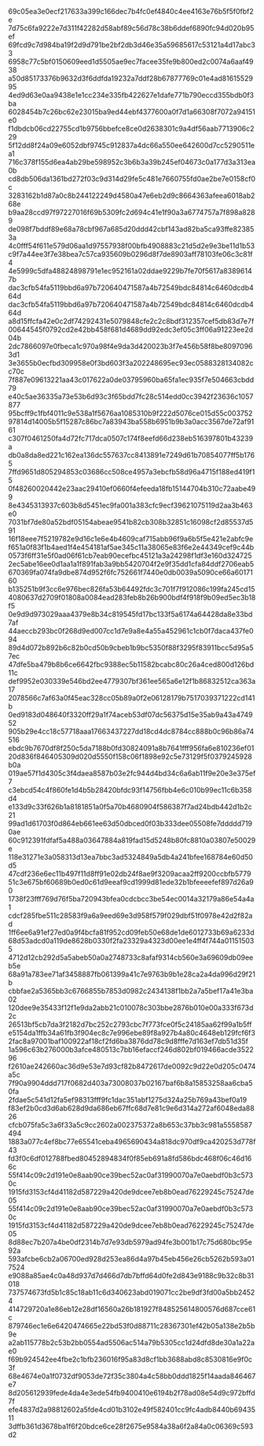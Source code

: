 69c05ea3e0ecf217633a399c166dec7b4fc0ef4840c4ee4163e76b5f5f0fbf2e
7d75c6fa9222e7d311f42282d58abf89c56d78c38b6ddef6890fc94d020b95ef
69fcd9c7d984ba19f2d9d791be2bf2db3d46e35a59685617c53121a4d17abc33
6958c77c5bf0150609eed1d5505ae9ec7facee35fe9b800ed2c0074a6aaf4938
a50d85173376b9632d3f6ddfda19232a7ddf28b67877769c01e4ad8161552995
4ed9d63e0aa9438e1e1cc234e335fb422627e1dafe771b790eccd355bdb0f3ba
6028454b7c26bc62e23015ba9ed44ebf4377600a0f7d1a66308f7072a94151e0
f1dbdcb06cd22755cd1b9756bbefce8ce0d2638301c9a4df56aab7713906c229
5f12dd8f24a09e6052dbf9745c912837a4dc66a550ee642600d7cc5290511ea1
716c378f155d6ea4ab29be598952c3b6b3a39b245ef04673c0a177d3a313ea0b
cd8db506da1361bd272f03c9d314d29fe5c481e7660755fd0ae2be7e0158cf0c
3283162b1d87a0c8b244122249d4580a47e6eb2d9c8664363afeea6018ab268e
b9aa28ccd97f97227016f69b5309fc2d694c41e1f90a3a6774757a7f898a8289
de098f7bddf89e68a78cbf967a685d20ddd42cbf143ad82ba5ca93ffe823853a
4c0fff54f611e579d06aa1d97557938f00bfb4908883c21d5d2e9e3be11d1b53
c9f7a44ee3f7e38bea7c57ca935609b0296d8f7de8903aff78103fe06c3c81f4
4e5999c5dfa48824898791e1ec952161a02ddae9229b7fe70f5617a83896147b
dac3cfb54fa5119bbd6a97b720640471587a4b72549bdc84814c6460dcdb464d
dac3cfb54fa5119bbd6a97b720640471587a4b72549bdc84814c6460dcdb464d
a8d15ffcfa42e0c2df74292431e5079848cfe2c2c8bdf312357cef5db83d7e7f
00644545f0792cd2e42bb458f681d4689dd92edc3ef05c3ff06a91223ee2d04b
2dc7866097e0fbeca1c970a98f4e9da3d420023b3f7e456b58f8be80970963d1
3e3655b0ecfbd309958e0f3bd603f3a202248695ec93ec0588328134082cc70c
7f887e09613221aa43c017622a0de03795960ba65fa1ec935f7e504663cbdd79
e40c5ae36335a73e53b6d93c3f65bdd7fc28c514edd0cc3942f23636c1057877
95bcff9c1fbf4011c9e538a1f5676aa1085310b9f222d5076ce015d55c003752
97814d14005b5f15287c86bc7a83943ba558b6951b9b3a0acc3567de72af9161
c307f0461250fa4d72fc717dca0507c174f8eefd66d238eb516397801b43239a
db0a8da8ed221c162ea136dc557637cc8413891e7249d61b70854077ff5b1765
7ffd9651d805294853c03686cc508ce4957a3ebcfb58d96a4715f188ed419f15
0f48260020442e23aac29410ef0660f4efeeda18fb15144704b310c72aabe499
8e4345313937c603b8d5451ec9fa001a383cfc9ecf39621075119d2aa3b463e0
7031bf7de80a52bdf05154abeae9541b82cb308b32851c16098cf2d85537d591
16f18eee7f5219782e9d16c1e6e4b4609caf715abb96f9a6b5f5e421e2abfc9e
f651a0f83f1b4aed1f4e454181af5ae345c11a38065e83f6e2e44349cef9c44b
0573f6ff31e5f0ad06f61cb7eab90ecefbc45121a3a24298f1df3e160d324725
2ec5abe16ee0d1aa1a1f891fab3a9bb5420704f2e9f35dd1cfa84ddf2706eab5
670369fa074fa9dbe874d952f6fc752661f7440e0db0039a5090ce66a6017160
b135251b9f3cc6e976bec826fa53b64492fdc3c701f7f912086c199fa245cd15
4080637d2709f01808a0084ead283feb8b26b900bdf4f918f9b09ed5ec3b18f5
0e9d9d973029aaa4379e8b34c819545fd17bc133f5a6174a64428da8e33bd7af
44aeccb293bc0f268d9ed007cc1d7e9a8e4a55a452961c1cb0f7daca437fe094
89d4d072b892b6c82b0cd50b9cbeb1b9bc5350f88f3295f83911bcc5d95a57ec
47dfe5ba479b8b6ce6642fbc9388ec5b11582bcabc80c26a4ced800d126bd11c
def9952e030339e546bd2ee4779307bf361ee565a6e12f1b86832512ca363a17
2078566c7af63a0f45eac328cc05b89a0f2e06128179b7517039371222cd141b
0ed9183d048640f3320ff29a1f74aceb53df07dc56375d15e35ab9a43a474952
905b29e4cc18c57718aaa17663437227dd18cd4dc8784cc888b0c96b86a74516
ebdc9b7670df8f250c5da7188b0fd30824091a8b7641fff956fa6e810236ef01
20d836f846405309d020d5550f158c06f1898e92c5e73129f5f0379245928b0a
019ae57f1d4305c3f4daea8587b03e2fc944d4bd34c6a6ab11f9e20e3e375ef7
c3ebcd54c4f860fe1d4b5b28420bfdc93f14756fbb4e6c010b99ec11c6b358d4
e133d9c33f626b1a8181851a0f5a70b4680904f586387f7ad24bdb442d1b2c21
99ad1d61703f0d864eb661ee63d50dbced0f03b333dee05508fe7ddddd7190ae
60c912391fdfaf5a488a03647884a819fad15d5248b80fc8810a03807e50029e
118e31271e3a058313d13ea7bbc3ad5324849a5db4a241bfee168784e60d50d5
47cdf236e6ec11b497f11d8ff91e02db24f8ae9f3209acaa2ff9200ccbfb5779
51c3e675bf60689b0ed0c61d9eeaf9cd1999d81ede32b1bfeeeefef897d26a90
1738f23fff769d76f5ba720943bfea0cdcbcc3be54ec0014a32179a86e54a4a1
cdcf285fbe511c28583f9a6a9eed69e3d958f579f029dbf51f0978e42d2f82ad
1ff6ee6a91ef27ed0a9f4bcfa81f952cd09feb50e68de1de6012733b69a6233d
68d53adcd0a119de8628b0330f2fa23329a4323d00ee1e4ff4f744a011515035
4712d12cb292d5a5abeb50a0a2748733c8afaf9314cb560e3a69609db09eeb5e
68a91a783ee71af3458887fb061399a41c7e9763b9b1e28ca2a4da996d29f21b
cbbfae2a5365bb3c6766855b7853d0982c2434138f1bb2a7a5bef17a41e3ba02
120dee9e35433f12f1e9da2abb21c010078c303bbe2876b010e00a333f673d2c
26513bf5cb7da3f2182d7bc252c2793cbc7f773fce0f5c24185aa62f99a1b5ff
e5154da1ffb34a61fb3f904ec8c7e996ebe89f8a927b4a80c4648eb129fcf6f3
2fac8a97001baf100922af18cf2fd6ba3876dd78c9d8fffe7d163ef7db51d35f
1a596c63b276000b3afce480513c7bb16efaccf246d802bf019466acde352296
f2610ae242660ac36d9e53e7d93cf82b8472617de0092c9d22e0d205c0474a5c
7f90a9904ddd717f0682d403a73008037b02167baf6b8a15853258aa6cba50fa
2fdae5c541d12fa5ef98313fff9fc1dac351abf1275d324a25b769a43bef0a19
f83ef2b0cd3d6ab628d9da686eb67ffc68d7e81c9e6d314a272af6048eda8826
cfcb075fa5c3a6f33a5c9cc2602a002375372a8b653c37bb3c981a5558587494
1883a077c4ef8bc77e65541ceba4965690434a818dc970df9ca420253d778f43
fd3f0c6df012788fbed80452894834f0f85eb691a8fd586bdc468f06c46d166c
55f414c09c2d191e0e8aab90ce39bec52ac0af31990070a7e0aebdf0b3c5730c
1915fd3153cf4d41182d587229a420de9dcee7eb8b0ead76229245c75247de05
55f414c09c2d191e0e8aab90ce39bec52ac0af31990070a7e0aebdf0b3c5730c
1915fd3153cf4d41182d587229a420de9dcee7eb8b0ead76229245c75247de05
8d88ec7b207a4be0df2314b7d7e93db5979ad94fe3b001b17c75d680bc95e92a
593afcbe6cb2a06700ed928d253ea86d4a97b45eb456e26cb5262b593a017524
e9088a85ae4c0a48d937d7d466d7db7bffd64d0fe2d843e9188c9b32c8b31018
737574673fd5b1c85c18ab11c6d340623abd019071cc2be9df3fd00a5bb24524
414729720a1e86eb12e28df16560a26b181927f848525614800576d687cce61c
879746ec1e6e6420474665e22bd53f0d88711c28367301ef42b05a138e2b5b9e
a2ab115778b2c53b2bb0554ad5506ac514a79b5305cc1d24dfd8de30a1a22ae0
f69b924542ee4fbe2c1bfb236016f95a83d8cf1bb3688abd8c8530816e9f0c3f
68e4674e0a1f0732df9053de72f35c3804a4c58bb0ddd1825f14aada846467e7
8d205612939fede4da4e3ede54fb9400410e6194b2f78ad08e54d9c972bffd7f
efe4837d2a98812602a5fde4cd01b3102e49f582401cc9fc4adb8440b6943511
3dffb361d3678ba1f6f20bdce6ce28f2675e9584a38a6f2a84a0c06369c593d2
